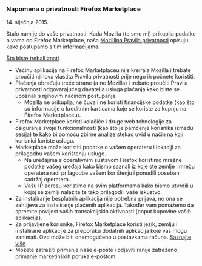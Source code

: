 ### Napomena o privatnosti Firefox Marketplace
14\. siječnja 2015\.

Stalo nam je do vaše privatnosti. Kada Mozilla (to smo mi) prikuplja podatke o vama od Firefox Marketplace, naša [Mozillina Pravila privatnosti](https://www.mozilla.org/privacy/) opisuju kako postupamo s tim informacijama.

<u>Što biste trebali znati</u>

- Većinu aplikacija na Firefox Marketplaceu nije kreirala Mozilla i trebate proučiti njihova vlastita Pravila privatnosti prije nego ih počnete koristiti.
- Plaćanja obrađuju treće strane (a ne Mozilla) i trebate proučiti Pravila privatnosti odgovarajućeg davatelja usluga plaćanja kako biste se upoznali s njihovim načinom postupanja.
  - Mozilla ne prikuplja, ne čuva i ne koristi financijske podatke (kao što su informacije o kreditnim karticama koje se koriste za kupnju na Firefox Marketplaceu).
- Firefox Marketplace koristi kolačiće i druge web tehnologije za osiguranje svoje funkcionalnosti (kao što je pamćenje korisnika između sesija) te kako bi pomoću zbirne analize stekao uvid u način na koji korisnici koriste uslugu.
- Marketplace može koristiti podatke o vašem operateru i lokaciji za prilagodbu vašem korištenju usluge.
  - Na uređajima s operativnim sustavom Firefox koristimo mrežne podatke vašeg uređaja kako bismo saznali iz koje ste zemlje i mrežu operatera radi prilagodbe vašem korištenju i ponudili poseban sadržaj operatera.
  - Vašu IP adresu koristimo na svim platformama kako bismo utvrdili u kojoj se zemlji nalazite te tako prilagodili vaše iskustvo.
- Za instaliranje besplatnih aplikacija nije potrebna prijava, no ona se zahtijeva za instaliranje plaćenih aplikacija. Također vam pomažemo da spremite povijest vaših transakcijskih aktivnosti (poput kupovine vaših aplikacija).
- Za prijavljene korisnike, Firefox Marketplace koristi jezik, zemlju i instalirane aplikacije za preporuku dodatnih aplikacija koje vas mogu zanimati.  Ovo može biti onemogućeno u postavkama računa. [Saznajte više](https://support.mozilla.org/kb/recommendations-marketplace).
- Možete zatražiti primanje naše e-pošte i odjaviti ranije zatraženo primanje marketinških poruka e-poštom.
